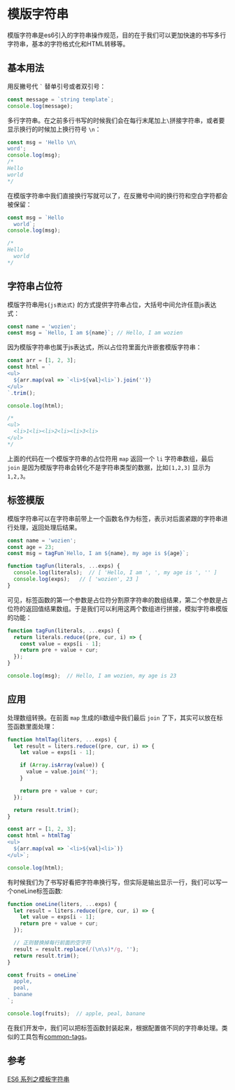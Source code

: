 # 模版字符串

模版字符串是es6引入的字符串操作规范，目的在于我们可以更加快速的书写多行字符串，基本的字符格式化和HTML转移等。

 <!--more-->
 
 ## 基本用法
 
 用反撇号代 `` ` `` 替单引号或者双引号：
 
 ```js
const message = `string template`;
console.log(message);
```

多行字符串。在之前多行书写的时候我们会在每行末尾加上``\``拼接字符串，或者要显示换行的时候加上换行符号 ``\n``：

```js
const msg = 'Hello \n\
word';
console.log(msg);
/*
Hello
world
*/
```

在模版字符串中我们直接换行写就可以了，在反撇号中间的换行符和空白字符都会被保留：

```js
const msg = `Hello
  world`;
console.log(msg);

/*
Hello
  world
*/
```

## 字符串占位符

模版字符串用``${js表达式}`` 的方式提供字符串占位，大括号中间允许任意js表达式：

```js
const name = 'wozien';
const msg = `Hello, I am ${name}`; // Hello, I am wozien
```

因为模版字符串也属于js表达式，所以占位符里面允许嵌套模版字符串：

```js
const arr = [1, 2, 3];
const html = `
<ul>
  ${arr.map(val => `<li>${val}<li>`).join('')}
</ul>  
`.trim();

console.log(html);

/*
<ul>
  <li>1<li><li>2<li><li>3<li>
</ul>
*/
```

上面的代码在一个模版字符串的占位符用 ``map`` 返回一个 ``li`` 字符串数组，最后 ``join`` 是因为模版字符串会转化不是字符串类型的数据，比如``[1,2,3]`` 显示为 ``1,2,3``。

## 标签模版

模版字符串可以在字符串前带上一个函数名作为标签，表示对后面紧跟的字符串进行处理，返回处理后结果。

```js
const name = 'wozien';
const age = 23;
const msg = tagFun`Hello, I am ${name}, my age is ${age}`;

function tagFun(literals, ...exps) {
  console.log(literals);  // [ 'Hello, I am ', ', my age is ', '' ]
  console.log(exps);   // [ 'wozien', 23 ]
}
```

可见，标签函数的第一个参数是占位符分割原字符串的数组结果，第二个参数是占位符的返回值结果数组。于是我们可以利用这两个数组进行拼接，模拟字符串模版的功能：

```js
function tagFun(literals, ...exps) {
  return literals.reduce((pre, cur, i) => {
    const value = exps[i - 1];
    return pre + value + cur;
  });
}

console.log(msg);  // Hello, I am wozien, my age is 23
```

## 应用

处理数组转换。在前面 ``map`` 生成的li数组中我们最后 ``join`` 了下，其实可以放在标签函数里面处理：

```js
function htmlTag(liters, ...exps) {
  let result = liters.reduce((pre, cur, i) => {
    let value = exps[i - 1];

    if (Array.isArray(value)) {
      value = value.join('');
    }

    return pre + value + cur;
  });

  return result.trim();
}

const arr = [1, 2, 3];
const html = htmlTag`
<ul>
  ${arr.map(val => `<li>${val}<li>`)}
</ul>`;

console.log(html);
```

有时候我们为了书写好看把字符串换行写，但实际是输出显示一行，我们可以写一个oneLine标签函数:

```js
function oneLine(liters, ...exps) {
  let result = liters.reduce((pre, cur, i) => {
    let value = exps[i - 1];
    return pre + value + cur;
  });

  // 正则替换掉每行前面的空字符
  result = result.replace(/(\n\s)*/g, '');
  return result.trim();
}

const fruits = oneLine`
  apple,
  peal,
  banane
`;

console.log(fruits);  // apple, peal, banane
```

在我们开发中，我们可以把标签函数封装起来，根据配置做不同的字符串处理。类似的工具包有[common-tags](https://github.com/declandewet/common-tags)。

## 参考

[ES6 系列之模板字符串](https://github.com/mqyqingfeng/Blog/issues/84)